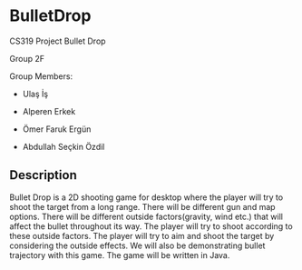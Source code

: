 # BulletDrop

CS319 Project Bullet Drop

Group 2F

Group Members:

- Ulaş İş

- Alperen Erkek

- Ömer Faruk Ergün

- Abdullah Seçkin Özdil


## Description 

Bullet Drop is a 2D shooting game for desktop where the player will try to shoot the target from a long range. There will be different gun and map options. There will be different outside factors(gravity, wind etc.) that will affect the bullet throughout its way. The player will try to shoot according to these outside factors. The player will try to aim and shoot the target by considering the outside effects. We will also be demonstrating bullet trajectory with this game. The game will be written in Java.
